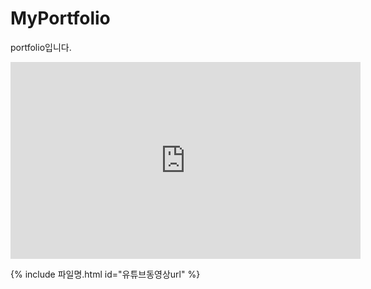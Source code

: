 # MyPortfolio
portfolio입니다.

<iframe width="560" height="315" src="https://www.youtube.com/embed/" frameborder="0" allowfullscreen></iframe>

{% include 파일명.html id="유튜브동영상url" %}  